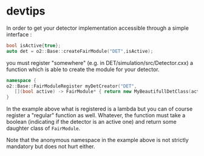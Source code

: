 # devtips

In order to get your detector implementation accessible through a simple interface :

```c++
bool isActive{true};
auto det = o2::Base::createFairModule("DET",isActive);
```

you must register "somewhere" (e.g. in DET/simulation/src/Detector.cxx) a function which is able to create the module for your detector.

```c++
namespace { 
o2::Base::FairModuleRegister myDetCreator("DET", 
   [](bool active) -> FairModule* { return new MyBeautifullDetClass(active, whatever_other_params_you_need); });
}
```

In the example above what is registered is a lambda but you can of course register a "regular" function as well.
Whatever, the function must take a boolean (indicating if the detector is an active one) and return some daughter class of `FairModule`.

Note that the anonymous namespace in the example above is not strictly mandatory but does not hurt either.
